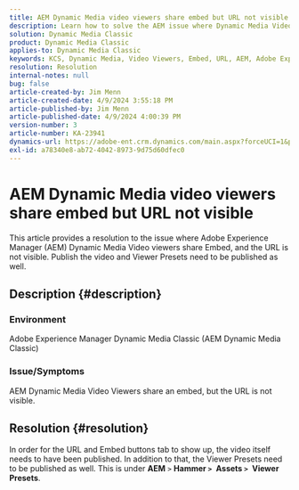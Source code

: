 ```yaml
---
title: AEM Dynamic Media video viewers share embed but URL not visible
description: Learn how to solve the AEM issue where Dynamic Media Video viewers share an embed, but the URL is not visible.
solution: Dynamic Media Classic
product: Dynamic Media Classic
applies-to: Dynamic Media Classic
keywords: KCS, Dynamic Media, Video Viewers, Embed, URL, AEM, Adobe Experience Manager, Troubleshooting
resolution: Resolution
internal-notes: null
bug: false
article-created-by: Jim Menn
article-created-date: 4/9/2024 3:55:18 PM
article-published-by: Jim Menn
article-published-date: 4/9/2024 4:00:39 PM
version-number: 3
article-number: KA-23941
dynamics-url: https://adobe-ent.crm.dynamics.com/main.aspx?forceUCI=1&pagetype=entityrecord&etn=knowledgearticle&id=6326bb8c-89f6-ee11-a1fe-6045bd006268
exl-id: a78340e8-ab72-4042-8973-9d75d60dfec0
---
```

# AEM Dynamic Media video viewers share embed but URL not visible


This article provides a resolution to the issue where Adobe Experience Manager (AEM) Dynamic Media Video viewers share Embed, and the URL is not visible. Publish the video and Viewer Presets need to be published as well.

## Description {#description}


### Environment<b> </b>

Adobe Experience Manager Dynamic Media Classic (AEM Dynamic Media Classic)

### Issue/Symptoms

AEM Dynamic Media Video Viewers share an embed, but the URL is not visible.


## Resolution {#resolution}


In order for the URL and Embed buttons tab to show up, the video itself needs to have been published. In addition to that, the Viewer Presets need to be published as well. This is under <b>AEM</b> `>`  <b>Hammer `>` </b> <b>Assets `>` </b> <b>Viewer Presets</b>.
